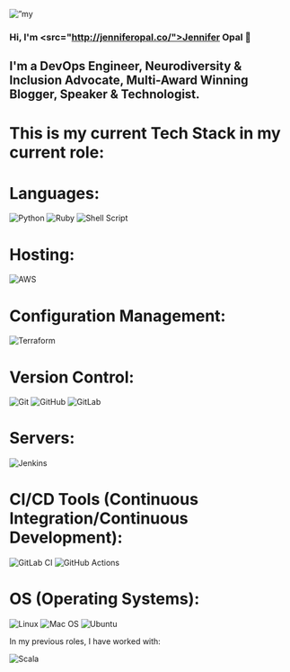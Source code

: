 <p align=”center”>
<img width=”200" height=”200" src=”https://user-images.githubusercontent.com/30987803/147163523-ea3fbcc4-33de-4d72-85be-1a8a1111ac0c.png" alt=”my banner”>
</p>

### Hi, I'm <src="http://jenniferopal.co/">Jennifer Opal 👋</src>

## I'm a DevOps Engineer, Neurodiversity & Inclusion Advocate, Multi-Award Winning Blogger, Speaker & Technologist.

# This is my current Tech Stack in my current role: 

# Languages:

![Python](https://img.shields.io/badge/python-3670A0?style=for-the-badge&logo=python&logoColor=ffdd54)
![Ruby](https://img.shields.io/badge/ruby-%23CC342D.svg?style=for-the-badge&logo=ruby&logoColor=white)
![Shell Script](https://img.shields.io/badge/shell_script-%23121011.svg?style=for-the-badge&logo=gnu-bash&logoColor=white)

# Hosting: 

![AWS](https://img.shields.io/badge/AWS-%23FF9900.svg?style=for-the-badge&logo=amazon-aws&logoColor=white)

# Configuration Management: 

![Terraform](https://img.shields.io/badge/terraform-%235835CC.svg?style=for-the-badge&logo=terraform&logoColor=white)

# Version Control:

![Git](https://img.shields.io/badge/git-%23F05033.svg?style=for-the-badge&logo=git&logoColor=white)
![GitHub](https://img.shields.io/badge/github-%23121011.svg?style=for-the-badge&logo=github&logoColor=white)
![GitLab](https://img.shields.io/badge/gitlab-%23181717.svg?style=for-the-badge&logo=gitlab&logoColor=white)


# Servers:

![Jenkins](https://img.shields.io/badge/jenkins-%232C5263.svg?style=for-the-badge&logo=jenkins&logoColor=white)

# CI/CD Tools (Continuous Integration/Continuous Development):

![GitLab CI](https://img.shields.io/badge/GitLabCI-%23181717.svg?style=for-the-badge&logo=gitlab&logoColor=white)
![GitHub Actions](https://img.shields.io/badge/githubactions-%232671E5.svg?style=for-the-badge&logo=githubactions&logoColor=white)

# OS (Operating Systems):

![Linux](https://img.shields.io/badge/Linux-FCC624?style=for-the-badge&logo=linux&logoColor=black)
![Mac OS](https://img.shields.io/badge/mac%20os-000000?style=for-the-badge&logo=macos&logoColor=F0F0F0)
![Ubuntu](https://img.shields.io/badge/Ubuntu-E95420?style=for-the-badge&logo=ubuntu&logoColor=white)


In my previous roles, I have worked with: 

![Scala](https://img.shields.io/badge/scala-%23DC322F.svg?style=for-the-badge&logo=scala&logoColor=white)

<!--
**jenniferopal/JenniferOpal** is a ✨ _special_ ✨ repository because its `README.md` (this file) appears on your GitHub profile.

Here are some ideas to get you started:

- 🔭 I’m currently working on ...
- 🌱 I’m currently learning ...
- 👯 I’m looking to collaborate on ...
- 🤔 I’m looking for help with ...
- 💬 Ask me about ...
- 📫 How to reach me: ...
- 😄 Pronouns: ...
- ⚡ Fun fact: ...

Configuration Management: Puppet, Terraform, Packer, Consul, Vault

CI/CD: Github, Jenkins, Spinnaker

Logging: ELK, InfluxDB, Grafana

-->
